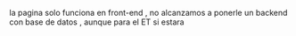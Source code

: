 la pagina solo funciona en front-end , no alcanzamos a ponerle un backend con base de datos , aunque para el ET si estara 
